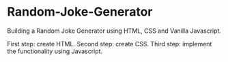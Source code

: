 # Random-Joke-Generator

Building a Random Joke Generator using HTML, CSS and Vanilla Javascript.

First step: create HTML. Second step: create CSS. Third step: implement the functionality using Javascript.
